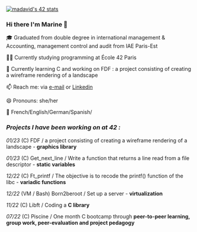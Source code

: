 [![madavid's 42 stats](https://badge42.vercel.app/api/v2/cld85io8e00110fl54sumid5s/stats?cursusId=21&coalitionId=45)](https://github.com/JaeSeoKim/badge42)

### Hi there I'm Marine 👋

🎓 Graduated from double degree in international management & Accounting, management control and audit from IAE Paris-Est


👩‍💻 Currently studying programming at École 42 Paris


💭 Currently learning C and working on FDF : a project consisting of creating a wireframe rendering of a landscape


📫 Reach me: via [e-mail](mailto:madavid@student.42.fr "email") or [Linkedin](https://www.linkedin.com/in/marine-david-27826912b/ "Linkedin")


😄 Pronouns: she/her


💬 French/English/German/Spanish/


### ***Projects I have been working on at 42 :***

*01/23* (C)         FDF / a project consisting of creating a wireframe rendering of a landscape -  **graphics library**

*01/23* (C)         Get_next_line / Write a function that returns a line read from a file descriptor - **static variables**

*12/22* (C)         Ft_printf / The objective is to recode the printf() function of the libc - **variadic functions**

*12/22* (VM / Bash) Born2beroot / Set up a server - **virtualization**

*11/22* (C)         Libft / Coding a **C library**

*07/22* (C)         Piscine / One month C bootcamp through **peer-to-peer learning, group work, peer-evaluation and project pedagogy**
